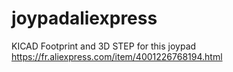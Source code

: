 # joypadaliexpress
KICAD Footprint and 3D STEP for this joypad
https://fr.aliexpress.com/item/4001226768194.html
